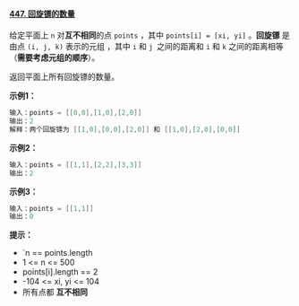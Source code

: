 #### [447. 回旋镖的数量](https://leetcode-cn.com/problems/number-of-boomerangs/)

给定平面上 `n` 对**互不相同**的点 `points` ，其中 `points[i] = [xi, yi]` 。**回旋镖** 是由点 `(i, j, k)` 表示的元组 ，其中 `i` 和 `j `之间的距离和 `i` 和 `k` 之间的距离相等（**需要考虑元组的顺序**）。

返回平面上所有回旋镖的数量。

**示例1：**

```java
输入：points = [[0,0],[1,0],[2,0]]
输出：2
解释：两个回旋镖为 [[1,0],[0,0],[2,0]] 和 [[1,0],[2,0],[0,0]]
```

**示例2：**

```java
输入：points = [[1,1],[2,2],[3,3]]
输出：2
```

**示例3：**

```java
输入：points = [[1,1]]
输出：0
```

**提示：**

- `n == points.length
- 1 <= n <= 500
- points[i].length == 2
- -104 <= xi, yi <= 104
- 所有点都 **互不相同**
